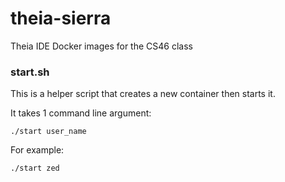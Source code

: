 # theia-sierra

Theia IDE Docker images for the CS46 class

### start.sh

This is a helper script that creates a new container then starts it.

It takes 1 command line argument:

```
./start user_name
```

For example:

```
./start zed
```

